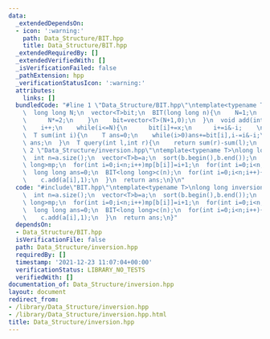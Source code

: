 ```yaml
---
data:
  _extendedDependsOn:
  - icon: ':warning:'
    path: Data_Structure/BIT.hpp
    title: Data_Structure/BIT.hpp
  _extendedRequiredBy: []
  _extendedVerifiedWith: []
  _isVerificationFailed: false
  _pathExtension: hpp
  _verificationStatusIcon: ':warning:'
  attributes:
    links: []
  bundledCode: "#line 1 \"Data_Structure/BIT.hpp\"\ntemplate<typename T>\nstruct BIT{\n\
    \  long long N;\n  vector<T>bit;\n  BIT(long long n){\n    N=1;\n    while(N<n){\n\
    \      N*=2;\n    }\n    bit=vector<T>(N+1,0);\n  }\n  void add(int i,T x){\n\
    \    i++;\n    while(i<=N){\n      bit[i]+=x;\n      i+=i&-i;    \n    }\n  }\n\
    \  T sum(int i){\n    T ans=0;\n    while(i>0)ans+=bit[i],i-=i&-i;\n    return\
    \ ans;\n  }\n  T query(int l,int r){\n    return sum(r)-sum(l);\n  }\n};\n#line\
    \ 2 \"Data_Structure/inversion.hpp\"\ntemplate<typename T>\nlong long inversion(vector<T>&a){\n\
    \  int n=a.size();\n  vector<T>b=a;\n  sort(b.begin(),b.end());\n  map<long long,long\
    \ long>mp;\n  for(int i=0;i<n;i++)mp[b[i]]=i+1;\n  for(int i=0;i<n;i++)a[i]=mp[a[i]];\n\
    \  long long ans=0;\n  BIT<long long>c(n);\n  for(int i=0;i<n;i++){\n    ans+=i-c.sum(a[i]);\n\
    \    c.add(a[i],1);\n  }\n  return ans;\n}\n"
  code: "#include\"BIT.hpp\"\ntemplate<typename T>\nlong long inversion(vector<T>&a){\n\
    \  int n=a.size();\n  vector<T>b=a;\n  sort(b.begin(),b.end());\n  map<long long,long\
    \ long>mp;\n  for(int i=0;i<n;i++)mp[b[i]]=i+1;\n  for(int i=0;i<n;i++)a[i]=mp[a[i]];\n\
    \  long long ans=0;\n  BIT<long long>c(n);\n  for(int i=0;i<n;i++){\n    ans+=i-c.sum(a[i]);\n\
    \    c.add(a[i],1);\n  }\n  return ans;\n}"
  dependsOn:
  - Data_Structure/BIT.hpp
  isVerificationFile: false
  path: Data_Structure/inversion.hpp
  requiredBy: []
  timestamp: '2021-12-23 11:07:04+00:00'
  verificationStatus: LIBRARY_NO_TESTS
  verifiedWith: []
documentation_of: Data_Structure/inversion.hpp
layout: document
redirect_from:
- /library/Data_Structure/inversion.hpp
- /library/Data_Structure/inversion.hpp.html
title: Data_Structure/inversion.hpp
---
```

